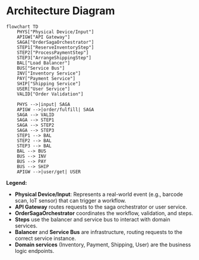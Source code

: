 # Architecture Diagram

```mermaid
flowchart TD
    PHYS["Physical Device/Input"]
    APIGW["API Gateway"]
    SAGA["OrderSagaOrchestrator"]
    STEP1["ReserveInventoryStep"]
    STEP2["ProcessPaymentStep"]
    STEP3["ArrangeShippingStep"]
    BAL["Load Balancer"]
    BUS["Service Bus"]
    INV["Inventory Service"]
    PAY["Payment Service"]
    SHIP["Shipping Service"]
    USER["User Service"]
    VALID["Order Validation"]

    PHYS -->|input| SAGA
    APIGW -->|order/fulfill| SAGA
    SAGA --> VALID
    SAGA --> STEP1
    SAGA --> STEP2
    SAGA --> STEP3
    STEP1 --> BAL
    STEP2 --> BAL
    STEP3 --> BAL
    BAL --> BUS
    BUS --> INV
    BUS --> PAY
    BUS --> SHIP
    APIGW -->|user/get| USER
```

**Legend:**
- **Physical Device/Input**: Represents a real-world event (e.g., barcode scan, IoT sensor) that can trigger a workflow.
- **API Gateway** routes requests to the saga orchestrator or user service.
- **OrderSagaOrchestrator** coordinates the workflow, validation, and steps.
- **Steps** use the balancer and service bus to interact with domain services.
- **Balancer** and **Service Bus** are infrastructure, routing requests to the correct service instance.
- **Domain services** (Inventory, Payment, Shipping, User) are the business logic endpoints. 